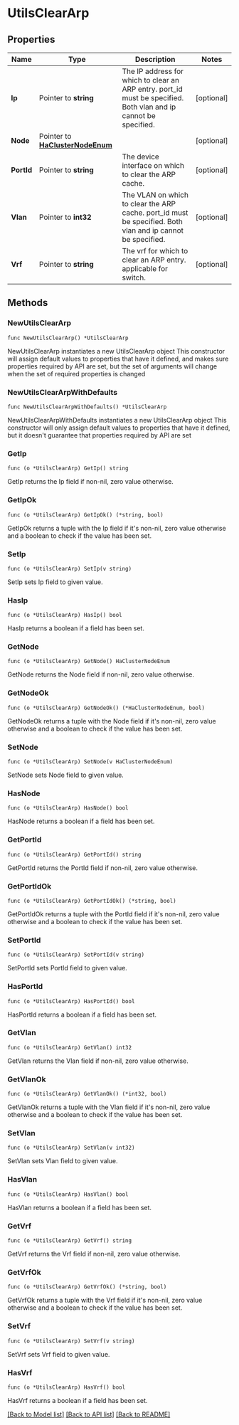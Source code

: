 # UtilsClearArp

## Properties

Name | Type | Description | Notes
------------ | ------------- | ------------- | -------------
**Ip** | Pointer to **string** | The IP address for which to clear an ARP entry. port_id must be specified. Both vlan and ip cannot be specified. | [optional] 
**Node** | Pointer to [**HaClusterNodeEnum**](HaClusterNodeEnum.md) |  | [optional] 
**PortId** | Pointer to **string** | The device interface on which to clear the ARP cache. | [optional] 
**Vlan** | Pointer to **int32** | The VLAN on which to clear the ARP cache. port_id must be specified. Both vlan and ip cannot be specified. | [optional] 
**Vrf** | Pointer to **string** | The vrf for which to clear an ARP entry. applicable for switch. | [optional] 

## Methods

### NewUtilsClearArp

`func NewUtilsClearArp() *UtilsClearArp`

NewUtilsClearArp instantiates a new UtilsClearArp object
This constructor will assign default values to properties that have it defined,
and makes sure properties required by API are set, but the set of arguments
will change when the set of required properties is changed

### NewUtilsClearArpWithDefaults

`func NewUtilsClearArpWithDefaults() *UtilsClearArp`

NewUtilsClearArpWithDefaults instantiates a new UtilsClearArp object
This constructor will only assign default values to properties that have it defined,
but it doesn't guarantee that properties required by API are set

### GetIp

`func (o *UtilsClearArp) GetIp() string`

GetIp returns the Ip field if non-nil, zero value otherwise.

### GetIpOk

`func (o *UtilsClearArp) GetIpOk() (*string, bool)`

GetIpOk returns a tuple with the Ip field if it's non-nil, zero value otherwise
and a boolean to check if the value has been set.

### SetIp

`func (o *UtilsClearArp) SetIp(v string)`

SetIp sets Ip field to given value.

### HasIp

`func (o *UtilsClearArp) HasIp() bool`

HasIp returns a boolean if a field has been set.

### GetNode

`func (o *UtilsClearArp) GetNode() HaClusterNodeEnum`

GetNode returns the Node field if non-nil, zero value otherwise.

### GetNodeOk

`func (o *UtilsClearArp) GetNodeOk() (*HaClusterNodeEnum, bool)`

GetNodeOk returns a tuple with the Node field if it's non-nil, zero value otherwise
and a boolean to check if the value has been set.

### SetNode

`func (o *UtilsClearArp) SetNode(v HaClusterNodeEnum)`

SetNode sets Node field to given value.

### HasNode

`func (o *UtilsClearArp) HasNode() bool`

HasNode returns a boolean if a field has been set.

### GetPortId

`func (o *UtilsClearArp) GetPortId() string`

GetPortId returns the PortId field if non-nil, zero value otherwise.

### GetPortIdOk

`func (o *UtilsClearArp) GetPortIdOk() (*string, bool)`

GetPortIdOk returns a tuple with the PortId field if it's non-nil, zero value otherwise
and a boolean to check if the value has been set.

### SetPortId

`func (o *UtilsClearArp) SetPortId(v string)`

SetPortId sets PortId field to given value.

### HasPortId

`func (o *UtilsClearArp) HasPortId() bool`

HasPortId returns a boolean if a field has been set.

### GetVlan

`func (o *UtilsClearArp) GetVlan() int32`

GetVlan returns the Vlan field if non-nil, zero value otherwise.

### GetVlanOk

`func (o *UtilsClearArp) GetVlanOk() (*int32, bool)`

GetVlanOk returns a tuple with the Vlan field if it's non-nil, zero value otherwise
and a boolean to check if the value has been set.

### SetVlan

`func (o *UtilsClearArp) SetVlan(v int32)`

SetVlan sets Vlan field to given value.

### HasVlan

`func (o *UtilsClearArp) HasVlan() bool`

HasVlan returns a boolean if a field has been set.

### GetVrf

`func (o *UtilsClearArp) GetVrf() string`

GetVrf returns the Vrf field if non-nil, zero value otherwise.

### GetVrfOk

`func (o *UtilsClearArp) GetVrfOk() (*string, bool)`

GetVrfOk returns a tuple with the Vrf field if it's non-nil, zero value otherwise
and a boolean to check if the value has been set.

### SetVrf

`func (o *UtilsClearArp) SetVrf(v string)`

SetVrf sets Vrf field to given value.

### HasVrf

`func (o *UtilsClearArp) HasVrf() bool`

HasVrf returns a boolean if a field has been set.


[[Back to Model list]](../README.md#documentation-for-models) [[Back to API list]](../README.md#documentation-for-api-endpoints) [[Back to README]](../README.md)


